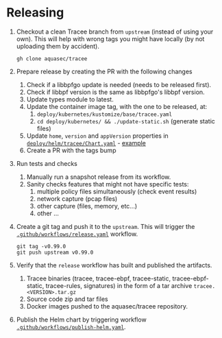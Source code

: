 # Releasing

1. Checkout a clean Tracee branch from `upstream` (instead of using your own).
   This will help with wrong tags you might have locally (by not uploading them
   by accident).

   ```console
   gh clone aquasec/tracee
   ```

1. Prepare release by creating the PR with the following changes
   1. Check if a libbpfgo update is needed (needs to be released first).
   1. Check if libbpf version is the same as libbpfgo's libbpf version.
   1. Update types module to latest.
   1. Update the container image tag, with the one to be released, at:
      1. `deploy/kubernetes/kustomize/base/tracee.yaml`
      1. `cd deploy/kubernetes/ && ./update-static.sh` (generate static files)
   1. Update `home`, `version` and `appVersion` properties in [`deploy/helm/tracee/Chart.yaml`] -
      [example](https://github.com/aquasecurity/tracee/pull/2195)
   1. Create a PR with the tags bump

1. Run tests and checks
   1. Manually run a snapshot release from its workflow.
   1. Sanity checks features that might not have specific tests:
      1. multiple policy files simultaneously (check event results)
      1. network capture (pcap files)
      1. other capture (files, memory, etc...)
      1. other ...
   
1. Create a git tag and push it to the `upstream`. This will trigger the
   [`.github/workflows/release.yaml`] workflow.

   ```console
   git tag -v0.99.0
   git push upstream v0.99.0
   ```

1. Verify that the `release` workflow has built and published the artifacts.
   1. Tracee binaries (tracee, tracee-ebpf, tracee-static, tracee-ebpf-static,
      tracee-rules, signatures) in the form of a tar archive `tracee.<VERSION>.tar.gz`
   1. Source code zip and tar files
   1. Docker images pushed to the aquasec/tracee repository.
1. Publish the Helm chart by triggering workflow [`.github/workflows/publish-helm.yaml`].

[`.github/workflows/release.yaml`]: ./.github/workflows/release.yaml
[`.github/workflows/publish-helm.yaml`]: ./.github/workflows/publish-helm.yaml
[`deploy/helm/tracee/Chart.yaml`]: ./deploy/helm/tracee/Chart.yaml
